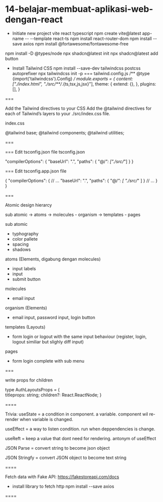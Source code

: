 # 14-belajar-membuat-aplikasi-web-dengan-react

- Initiate new project vite react typescript
npm create vite@latest app-name -- --template react-ts
npm install react-router-dom
npm install --save axios
npm install @fortawesome/fontawesome-free

npm install -D @types/node
npx shadcn@latest init
npx shadcn@latest add button

- Install Tailwind CSS
npm install --save-dev tailwindcss postcss autoprefixer
npx tailwindcss init -p
===
tailwind.config.js
/** @type {import('tailwindcss').Config} */
module.exports = {
  content: ["./index.html", "./src/**/*.{ts,tsx,js,jsx}"],
  theme: {
    extend: {},
  },
  plugins: [],
}

===

Add the Tailwind directives to your CSS
Add the @tailwind directives for each of Tailwind’s layers to your ./src/index.css file.

index.css

@tailwind base;
@tailwind components;
@tailwind utilities;

===

===
Edit tsconfig.json file tsconfig.json

"compilerOptions": {
    "baseUrl": ".",
    "paths": {
      "@/*": ["./src/*"]
    }
  }

===
Edit tsconfig.app.json file

{
  "compilerOptions": {
    // ...
    "baseUrl": ".",
    "paths": {
      "@/*": [
        "./src/*"
      ]
    }
    // ...
  }
}

===

Atomic design hierarcy

sub atomic -> atoms -> molecules - organism -> templates - pages

sub atomic

- typhography
- color pallete
- spacing
- shadows

atoms (Elements, digabung dengan molecules)

- input labels
- input
- submit button

molecules

- email input

organism (Elements)

- email input, password input, login button

templates (Layouts)

- form login or logout with the same input behaviour (register, login, logout similiar but slighly diff input)

pages

- form login complete with sub menu

===

write props for children

type AuthLayoutsProps = {  
 titleprops: string;
 children?: React.ReactNode;
}

====

Trivia:
useState = a condition in component. a variable. component wil re-render when variable is changed.

useEffect = a way to listen condition. run when deppendencies is change.

useReft = keep a value that dont need for rendering. antonym of useEffect

JSON Parse = convert string to become json object

JSON Stringfy = convert JSON object to become text string

====

Fetch data with Fake API: <https://fakestoreapi.com/docs>

- install library to fetch http
npm install --save axios

====
